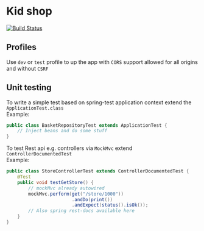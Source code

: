 # Kid shop

[![Build Status](https://travis-ci.org/dressyourkid/kid-shop.svg?branch=master)](https://travis-ci.org/dressyourkid/kid-shop)

## Profiles
Use `dev` or `test` profile to up the app with `CORS` support allowed for all origins and without `CSRF`

## Unit testing

To write a simple test based on spring-test application context extend the `ApplicationTest.class`  
Example:  
```java
public class BasketRepositoryTest extends ApplicationTest {
    // Inject beans and do some stuff
}
```
To test Rest api e.g. controllers via `MockMvc` extend `ControllerDocumentedTest`  
Example: 
```java
public class StoreControllerTest extends ControllerDocumentedTest {
    @Test
    public void testGetStore() {
        // mockMvc already autowired
        mockMvc.perform(get("/store/1000"))
                        .andDo(print())
                        .andExpect(status().isOk());
        // Also spring rest-docs available here
    }
}
```
